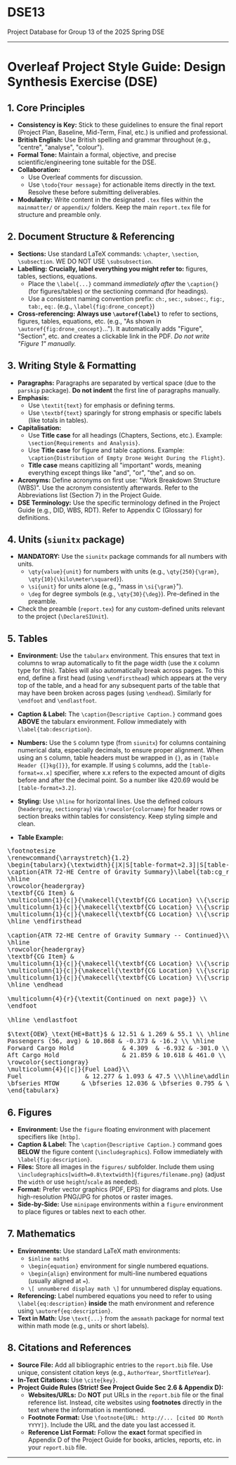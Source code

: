 # DSE13
Project Database for Group 13 of the 2025 Spring DSE

----

# Overleaf Project Style Guide: Design Synthesis Exercise (DSE)

## 1. Core Principles

*   **Consistency is Key:** Stick to these guidelines to ensure the final report (Project Plan, Baseline, Mid-Term, Final, etc.) is unified and professional.
*   **British English:** Use British spelling and grammar throughout (e.g., "centre", "analyse", "colour").
*   **Formal Tone:** Maintain a formal, objective, and precise scientific/engineering tone suitable for the DSE.
*   **Collaboration:**
    *   Use Overleaf comments for discussion.
    *   Use `\todo{Your message}` for actionable items directly in the text. Resolve these before submitting deliverables.
*   **Modularity:** Write content in the designated `.tex` files within the `mainmatter/` or `appendix/` folders. Keep the main `report.tex` file for structure and preamble only.

## 2. Document Structure & Referencing

*   **Sections:** Use standard LaTeX commands: `\chapter`, `\section`, `\subsection`. WE DO NOT USE `\subsubsection`.
*   **Labelling:** **Crucially, label everything you might refer to:** figures, tables, sections, equations.
    *   Place the `\label{...}` command *immediately after* the `\caption{}` (for figures/tables) or the sectioning command (for headings).
    *   Use a consistent naming convention prefix: `ch:`, `sec:`, `subsec:`, `fig:`, `tab:`, `eq:`. (e.g., `\label{fig:drone_concept}`)
*   **Cross-referencing:** **Always use `\autoref{label}`** to refer to sections, figures, tables, equations, etc. (e.g., "As shown in `\autoref{fig:drone_concept}`..."). It automatically adds "Figure", "Section", etc. and creates a clickable link in the PDF. *Do not write "Figure 1" manually.*

## 3. Writing Style & Formatting

*   **Paragraphs:** Paragraphs are separated by vertical space (due to the `parskip` package). **Do not indent** the first line of paragraphs manually.
*   **Emphasis:**
    *   Use `\textit{text}` for emphasis or defining terms.
    *   Use `\textbf{text}` sparingly for strong emphasis or specific labels (like totals in tables).
*   **Capitalisation:**
    *   Use **Title case** for all headings (Chapters, Sections, etc.). Example: `\section{Requirements and Analysis}`.
    *   Use **Title case** for figure and table captions. Example: `\caption{Distribution of Empty Drone Weight During the Flight}`.
    *   **Title case** means capitlizing all "important" words, meaning everything except things like "and", "or", "the", and so on.
*   **Acronyms:** Define acronyms on first use: "Work Breakdown Structure (WBS)". Use the acronym consistently afterwards. Refer to the Abbreviations list (Section 7) in the Project Guide.
*   **DSE Terminology:** Use the specific terminology defined in the Project Guide (e.g., DID, WBS, RDT). Refer to Appendix C (Glossary) for definitions.

## 4. Units (`siunitx` package)

*   **MANDATORY:** Use the `siunitx` package commands for all numbers with units.
    *   `\qty{value}{unit}` for numbers with units (e.g., `\qty{250}{\gram}`, `\qty{10}{\kilo\meter\squared}`).
    *   `\si{unit}` for units alone (e.g., "mass in `\si{\gram}`").
    *   `\deg` for degree symbols (e.g., `\qty{30}{\deg}`). Pre-defined in the preamble.
*   Check the preamble (`report.tex`) for any custom-defined units relevant to the project (`\DeclareSIUnit`).

## 5. Tables

*   **Environment:** Use the `tabularx` environment. This ensures that text in columns to wrap automatically to fit the page width (use the `X` column type for this). Tables will also automatically break across pages. To this end, define a first head (using `\endfirsthead`) which appears at the very top of the table, and a head for any subsequent parts of the table that may have been broken across pages (using `\endhead`). Similarly for `\endfoot` and `\endlastfoot`.
*   **Caption & Label:** The `\caption{Descriptive Caption.}` command goes **ABOVE** the tabularx environment. Follow immediately with `\label{tab:description}`.
*   **Numbers:** Use the `S` column type (from `siunitx`) for columns containing numerical data, especially decimals, to ensure proper alignment. When using an `S` column, table headers must be wrapped in `{}`, as in `{Table Header {[}kg{]}}`, for example. If using `S` columns, add the `[table-format=x.x]` specifier, where x.x refers to the expected amount of digits before and after the decimal point. So a number like 420.69 would be `[table-format=3.2]`.
*   **Styling:** Use `\hline` for horizontal lines. Use the defined colours (`headergray`, `sectiongray`) via `\rowcolor{colorname}` for header rows or section breaks within tables for consistency. Keep styling simple and clean.

*   **Table Example:**
  <pre>
\footnotesize
\renewcommand{\arraystretch}{1.2}
\begin{tabularx}{\textwidth}{|X|S[table-format=2.3]|S[table-format=2.3]|S[table-format=3.1]|}
\caption{ATR 72-HE Centre of Gravity Summary}\label{tab:cg_range_he}\\
\hline
\rowcolor{headergray}
\textbf{CG Item} & 
\multicolumn{1}{c|}{\makecell{\textbf{CG Location} \\{\scriptsize (Point 0) {[}m{]}}}} & 
\multicolumn{1}{c|}{\makecell{\textbf{CG Location} \\{\scriptsize  (LEMAC) {[}m{]}}}} & 
\multicolumn{1}{c|}{\makecell{\textbf{CG Location} \\{\scriptsize  (LEMAC) {[}\% MAC{]}}}}
\hline \endfirsthead

\caption{ATR 72-HE Centre of Gravity Summary -- Continued}\\
\hline
\rowcolor{headergray}
\textbf{CG Item} & 
\multicolumn{1}{c|}{\makecell{\textbf{CG Location} \\{\scriptsize  (Point 0) {[}m{]}}}} & 
\multicolumn{1}{c|}{\makecell{\textbf{CG Location} \\{\scriptsize  (LEMAC) {[}m{]}}}} & 
\multicolumn{1}{c|}{\makecell{\textbf{CG Location} \\{\scriptsize  (LEMAC) {[}\% MAC{]}}}}
\hline \endhead

\multicolumn{4}{r}{\textit{Continued on next page}} \\
\endfoot

\hline \endlastfoot

$\text{OEW}_\text{HE+Batt}$ & 12.51 & 1.269 & 55.1 \\ \hline
Passengers (56, avg) & 10.868 & -0.373 & -16.2 \\ \hline
Forward Cargo Hold             & 4.309  & -6.932 & -301.0 \\ \hline
Aft Cargo Hold                 & 21.859 & 10.618 & 461.0 \\ \hline
\rowcolor{sectiongray}
\multicolumn{4}{|c|}{Fuel Load}\\
Fuel                 & 12.277 & 1.093 & 47.5 \\\hline\addlinespace[6pt]\hline
\bfseries MTOW      & \bfseries 12.036 & \bfseries 0.795 & \bfseries 34.5 \\
\end{tabularx}</pre>

## 6. Figures

*   **Environment:** Use the `figure` floating environment with placement specifiers like `[htbp]`.
*   **Caption & Label:** The `\caption{Descriptive Caption.}` command goes **BELOW** the figure content (`\includegraphics`). Follow immediately with `\label{fig:description}`.
*   **Files:** Store all images in the `figures/` subfolder. Include them using `\includegraphics[width=0.8\textwidth]{figures/filename.png}` (adjust the `width` or use `height`/`scale` as needed).
*   **Format:** Prefer vector graphics (PDF, EPS) for diagrams and plots. Use high-resolution PNG/JPG for photos or raster images.
*   **Side-by-Side:** Use `minipage` environments within a `figure` environment to place figures or tables next to each other.

## 7. Mathematics

*   **Environments:** Use standard LaTeX math environments:
    *   `$inline math$`
    *   `\begin{equation}` environment for single numbered equations.
    *   `\begin{align}` environment for multi-line numbered equations (usually aligned at `=`).
    *   `\[ unnumbered display math \]` for unnumbered display equations.
*   **Referencing:** Label numbered equations you need to refer to using `\label{eq:description}` **inside** the math environment and reference using `\autoref{eq:description}`.
*   **Text in Math:** Use `\text{...}` from the `amsmath` package for normal text within math mode (e.g., units or short labels).

## 8. Citations and References

*   **Source File:** Add all bibliographic entries to the `report.bib` file. Use unique, consistent citation keys (e.g., `AuthorYear`, `ShortTitleYear`).
*   **In-Text Citations:** Use `\cite{key}`.
*   **Project Guide Rules (Strict! See Project Guide Sec 2.6 & Appendix D):**
    *   **Websites/URLs:** Do **NOT** put URLs in the `report.bib` file or the final reference list. Instead, cite websites using **footnotes** directly in the text where the information is mentioned.
    *   **Footnote Format:** Use `\footnote{URL: http://... [cited DD Month YYYY]}`. Include the URL and the date you last accessed it.
    *   **Reference List Format:** Follow the **exact** format specified in Appendix D of the Project Guide for books, articles, reports, etc. in your `report.bib` file.

---
